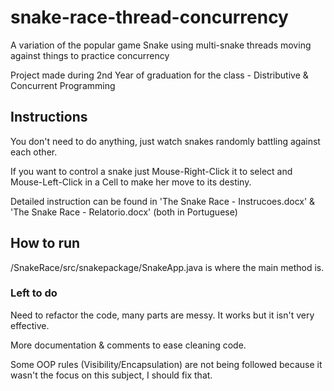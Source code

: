 # snake-race-thread-concurrency
A variation of the popular game Snake using multi-snake threads moving against things to practice concurrency

Project made during 2nd Year of graduation for the class - Distributive & Concurrent Programming

## Instructions

You don't need to do anything, just watch snakes randomly battling against each other.

If you want to control a snake just Mouse-Right-Click it to select and Mouse-Left-Click in a Cell to make her move to its destiny.

Detailed instruction can be found in 'The Snake Race - Instrucoes.docx' & 'The Snake Race - Relatorio.docx' (both in Portuguese)
## How to run

/SnakeRace/src/snakepackage/SnakeApp.java is where the main method is. 



### Left to do

Need to refactor the code, many parts are messy. It works but it isn't very effective.

More documentation & comments to ease cleaning code.

Some OOP rules (Visibility/Encapsulation) are not being followed because it wasn't the focus on this subject, I should fix that.
